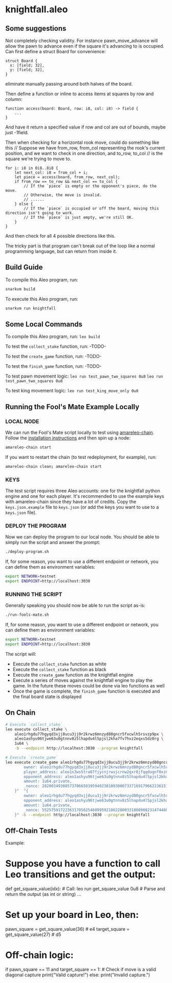 # knightfall.aleo

## Some suggestions
Not completely checking validity. For instance pawn_move_advance will allow the pawn to advance even if the square it's advancing to is occupied.
Can first define a struct Board for convenience:
```
struct Board {
  x: [field; 32],
  y: [field; 32],
}
```
eliminate manually passing around both halves of the board. 

Then define a function or inline to access items at squares by row and column:
```
function access(board: Board, row: i8, col: i8) -> field {
    ...
}
```
And have it return a specified value if row and col are out of bounds, maybe just -1field.

Then when checking for a horizontal rook move, could do something like this
// Suppose we have from_row, from_col representing the rook's current position, and we want to check in one direction, and to_row, to_col
// is the square we're trying to move to.
```
for i: i8 in 0i8..8i8 {
    let next_col: i8 = from_col + i;
    let piece = access(board, from_row, next_col);
    if from_row == to_row && next_col == to_col {
        // If the `piece` is empty or the opponent's piece, do the move.
        // Otherwise, the move is invalid. 
        // ......
    } else {
        // If the `piece` is occupied or off the board, moving this direction isn't going to work. 
        // If the `piece` is just empty, we're still OK.
    }
}
```

And then check for all 4 possible directions like this. 

The tricky part is that program can't break out of the loop like a normal programming language, but can return from inside it.

## Build Guide

To compile this Aleo program, run:
```bash
snarkvm build
```

To execute this Aleo program, run:
```bash
snarkvm run knightfall
```

## Some Local Commands

To compile this Aleo program, run:
`leo build`

To test the `collect_stake` function, run: 
-TODO-

To test the `create_game` function, run: 
-TODO-

To test the `finish_game` function, run: 
-TODO-

To test pawn movement logic:
`leo run test_pawn_two_squares 0u8`
`leo run test_pawn_two_squares 0u8`

To test king movement logic:
`leo run test_king_move_only 0u8`

## Running the Fool's Mate Example Locally

### LOCAL NODE

We can run the Fool's Mate script locally to test using [amareleo-chain](https://github.com/kaxxa123/amareleo-chain). Follow the [installation instructions](https://github.com/kaxxa123/amareleo-chain?tab=readme-ov-file#22-install-from-source) and then spin up a node:

```bash
amareleo-chain start
```

If you want to restart the chain (to test redeployment, for example), run:

```bash
amareleo-chain clean; amareleo-chain start
```

### KEYS

The test script requires three Aleo accounts: one for the knightfall python engine and one for each player. It's recommended to use the example keys with amareleo-chain since they have a lot of credits. Copy the `keys.json.example` file to `keys.json` (or add the keys you want to use to a `keys.json` file).

### DEPLOY THE PROGRAM

Now we can deploy the program to our local node. You should be able to simply run the script and answer the prompt:

```bash
./deploy-program.sh
```

If, for some reason, you want to use a different endpoint or network, you can define them as environment variables:

```bash
export NETWORK=testnet
export ENDPOINT=http://localhost:3030
```

### RUNNING THE SCRIPT

Generally speaking you should now be able to run the script as-is:
```bash
./run-fools-mate.sh
```

If, for some reason, you want to use a different endpoint or network, you can define them as environment variables:

```bash
export NETWORK=testnet
export ENDPOINT=http://localhost:3030
```

The script will:
* Execute the `collect_stake` function as white
* Execute the `collect_stake` function as black
* Execute the `create_game` function as the knightfall engine
* Execute a series of moves against the knightfall engine to play the game. In the future these moves could be done via leo functions as well
* Once the game is complete, the `finish_game` function is executed and the final board state is displayed


## On Chain

```bash
# Execute `collect_stake`
leo execute collect_stake \
    aleo1rhgdu77hgyqd3xjj8ucu3jj9r2krwz6mnzyd80gncr5fxcwlh5rsvzp9px \
    aleo1ashyu96tjwe63u0gtnnv8z5lhapdu4l5pjsl2kha7fv7hvz2eqxs5dz0rg \
    1u64 \
    -b --endpoint http://localhost:3030 --program knightfall
```

```bash
# Execute `create_game`
leo execute create_game aleo1rhgdu77hgyqd3xjj8ucu3jj9r2krwz6mnzyd80gncr5fxcwlh5rsvzp9px "{
        owner: aleo1rhgdu77hgyqd3xjj8ucu3jj9r2krwz6mnzyd80gncr5fxcwlh5rsvzp9px.private,
        player_address: aleo1s3ws5tra87fjycnjrwsjcrnw2qxr8jfqqdugnf0xzqqw29q9m5pqem2u4t.private,
        opponent_address: aleo1ashyu96tjwe63u0gtnnv8z5lhapdu4l5pjsl2kha7fv7hvz2eqxs5dz0rg.private,
        amount: 1u64.private,
        _nonce: 2820034930857370665039594023810830007337169179662236151994194094746132137867group.public 
    }"  "{ 
        owner: aleo1rhgdu77hgyqd3xjj8ucu3jj9r2krwz6mnzyd80gncr5fxcwlh5rsvzp9px.private,player_address: aleo1ashyu96tjwe63u0gtnnv8z5lhapdu4l5pjsl2kha7fv7hvz2eqxs5dz0rg.private,
        opponent_address: aleo1ashyu96tjwe63u0gtnnv8z5lhapdu4l5pjsl2kha7fv7hvz2eqxs5dz0rg.private,
        amount: 1u64.private,
        _nonce: 5525759172236317056254609959218622800331808908231474460568803993892218953813group.public 
    }" -b --endpoint http://localhost:3030 --program knightfall
```

## Off-Chain Tests

Example: 
# Suppose you have a function to call Leo transitions and get the output:
def get_square_value(idx):
    # Call: leo run get_square_value 0u8 <idx>
    # Parse and return the output (as int or string)
    ...

# Set up your board in Leo, then:
pawn_square = get_square_value(36)  # e4
target_square = get_square_value(27)  # d5

# Off-chain logic:
if pawn_square == 11 and target_square == 1:
    # Check if move is a valid diagonal capture
    print("Valid capture!")
else:
    print("Invalid capture.")